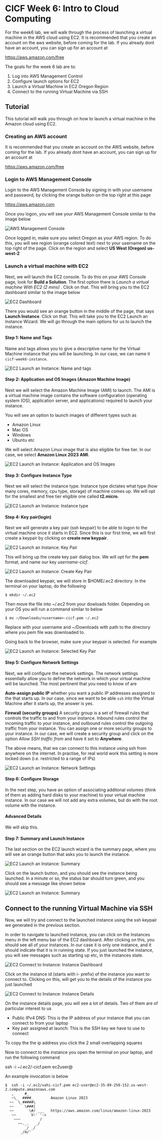 # CICF Week 6: Intro to Cloud Computing

For the week6 lab, we will walk through the process of launching a 
virtual machine in the AWS cloud using EC2. It is recommended that you
create an account on the aws website, before coming for the lab. If you
already dont have an account, you can sign up for an account at

https://aws.amazon.com/free 

The goals for the week 6 lab are to:

1. Log into AWS Management Control
2. Configure launch options for EC2
3. Launch a Virtual Machine in EC2 Oregon Region
4. Connect to the running Virtual Machine via SSH

## Tutorial

This tutorial will walk you through on how to launch a virtual machine in 
the Amazon cloud using EC2.

### Creating an AWS account
It is recommended that you create an account on the AWS website, before 
coming for the lab. If you already dont have an account, you can sign up for
an account at

https://aws.amazon.com/free 

### Login to AWS Management Console

Login to the AWS Management Console by signing in with your username and
password, by clicking the orange button on the top right at this page

https://aws.amazon.com

Once you logon, you will see your AWS Management Console similar to the
image below

![AWS Management Console](./images/aws-management-console.png)

Once logged in, make sure you select Oregon as your AWS region.
To do this, you will see region (orange colored text) next to your
username on the top right of the page. Click on the region and select 
**US West (Oregon) us-west-2**

### Launch a virtual machine with EC2

Next, we will launch the EC2 console. To do this on your AWS 
Console page, look for **Build a Solution**. The first option there is
*Launch a virtual machine With EC2 (2 mins)* . Click on that. This will
bring you to the EC2 dashboard similar to the image below

![EC2 Dashboard](./images/aws-ec2-dashboard.png)

There you would see an orange button in the middle of the page, that says
**Launch Instance**. Click on that. This will take you to the EC2
Launch an Instance Wizard. We will go through the main options for
us to launch the instance.

#### Step 1: Name and Tags

Name and tags allows you to give a descriptive name for the Virtual Machine 
instance that you will be launching. In our case, we can name it 
`cicf-week6-instance`. 

![EC2 Launch an Instance: Name and tags](./images/aws-ec2-name-tag.png)

#### Step 2: Application and OS Images (Amazon Machine Image) 

Next we will select the Amazon Machine Image (AMI) to launch. The AMI
is a virtual machine image contains the software configuration (operating system
(OS), application server, and applications) required to launch your instance.

You will see an option to launch images of different types such as
* Amazon Linux
* Mac OS
* Windows
* Ubuntu etc

We will select Amazon Linux image that is also eligible for free tier.
In our case, we select **Amazon Linux 2023 AMI**.

![EC2 Launch an Instance: Application and OS Images](./images/aws-ec2-ami.png)

#### Step 3: Configure Instance Type

Next we will select the instance type. Instance type dictates what type 
(how many cores, memory, cpu type, storage) of machine comes up. We will
opt for the smallest and free tier eligible one called **t2.micro**.

![EC2 Launch an Instance: Instance type](./images/aws-ec2-instancetype.png)

#### Step 4: Key pair(login)

Next we will generate a key pair (ssh keypair) to be able to logon to the 
virtual machine once it starts in EC2. Since this is our first time, 
we will first create a keypair by clicking on **create new keypair**.

![EC2 Launch an Instance: Key Pair](./images/aws-ec2-keypair.png)

This will bring up the create key pair dialog box. We will opt for
the **pem** format, and name our key *username-cicf*.

![EC2 Launch an Instance: Create Key Pair](./images/aws-ec2-create-keypair.png)

The downloaded keypair, we will store in $HOME/.ec2 directory. 
In the terminal on your laptop, do the following

```
$ mkdir ~/.ec2
```

Then move the file into ~/.ec2 from your dowloads folder. Depending on your
OS you will run a command similar to below

```
$ mv ~/Downloads/<username>-cicf.pem ~/.ec2
```

Replace <username> with your username and ~/Downloads with path to 
the directory where you pem file was downloaded to.

Going back to the browser, make sure your keypair is selected.
For example 

![EC2 Launch an Instance: Selected Key Pair](./images/aws-ec2-selected-keypair.png)

#### Step 5: Configure Network Settings

Next, we will configure the network settings. The network settings essentially
allow you to define the network in which your virtual machine will be launched.
The most pertinent that you need to know of are

**Auto-assign public IP** whether you want a public IP addresses assigned to the
that starts up. In our case, since we want to be able `ssh` into the Virtual
Machine after it starts up, the answer is yes.

**Firewall (security groups)** A security group is a set of firewall rules 
that controls the traffic to and from your instance. Inbound rules control 
the incoming traffic to your instance, and outbound rules control the 
outgoing traffic from your instance. You can assign one or more security 
groups to your instance. In our case, we will create a security group and
click on the option *Allow SSH traffic from* and have it set to **Anywhere**.

The above means, that we can connect to this instance using ssh from
anywhere on the internet. In practise, for real world work this setting
is more locked down (i.e. restricted to a range of IPs)

![EC2 Launch an Instance: Network Settings](./images/aws-ec2-network.png)

#### Step 6: Configure Storage

In the next step, you have an option of associating additonal volumes
(think of them as adding hard disks to your machine) to your virtual
machine instance. In our case we will not add any extra volumes, but
do with the root volume with the instance.

#### Advanced Details

We will skip this.

#### Step 7: Summary and Launch Instance

The last section on the EC2 launch wizard is the summary page, where
you will see an orange button that asks you to launch the instance.

![EC2 Launch an Instance: Summary](./images/aws-ec2-summary.png)

Click on the launch button, and you should see the instance being
launched. In a minute or so, the status bar should turn green, and 
you should see a message like shown below

![EC2 Launch an Instance: Summary](./images/aws-ec2-launchedinstance.png)

## Connect to the running Virtual Machine via SSH

Now, we will try and connect to the launched instance using the
ssh keypair we generated in the previous section. 

In order to navigate to launched instance, you can click on
the Instances menu in the left menu bar of the EC2 dashboard. After
clicking on this, you should see all of your instances. In our case
it is only one instance, and it should indicate that it 
is in running state. If you just launched the instance, you will 
see messages such as starting up etc, in the instances state.

![EC2 Connect to Instance: Instance Dashboard](./images/aws-ec2-instances-dashboard.png)

Click on the instance id (starts with i- prefix) of the instance you want 
to connect to. Clicking on this, will get you to the details of the 
instance you just launched 

![EC2 Connect to Instance: Instance Details](./images/aws-ec2-instance-detail.png)

On the instance details page, you will see a lot of details.
Two of them are of particular interest to us 

* Public IPv4 DNS: This is the IP address of your instance that you can connect to from your laptop
* Key pair assigned at launch: This is the SSH key we have to use to connect

To copy the the ip address you click the 2 small overlapping squares

Now to connect to the instance you open the terminal on your laptop,
and run the following command

ssh -i ~/.ec2/<username>-cicf.pem ec2user@<public IPv4 address>

An example invocation is below 

```
$  ssh -i ~/.ec2/vahi-cicf.pem ec2-user@ec2-35-89-250-152.us-west-2.compute.amazonaws.com
   ,     #_
   ~\_  ####_        Amazon Linux 2023
  ~~  \_#####\
  ~~     \###|
  ~~       \#/ ___   https://aws.amazon.com/linux/amazon-linux-2023
   ~~       V~' '->
    ~~~         /
      ~~._.   _/
         _/ _/
       _/m/'

```
